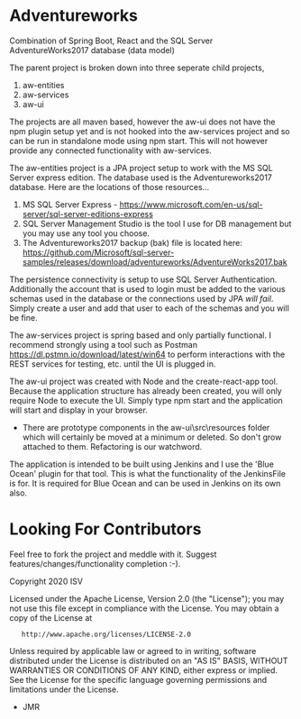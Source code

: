 # Adventureworks
Combination of Spring Boot, React and the SQL Server AdventureWorks2017 database (data model)

The parent project is broken down into three seperate child projects,

1. aw-entities
2. aw-services
3. aw-ui
	
	
The projects are all maven based, however the aw-ui does not have the npm plugin setup yet and is not hooked into the aw-services project and so can be run in standalone mode using npm start. This will not however provide any connected functionality with 
aw-services.


The aw-entities project is a JPA project setup to work with the MS SQL Server express edition. The database used is the Adventureworks2017 database. Here are the locations of those resources...

1. MS SQL Server Express - https://www.microsoft.com/en-us/sql-server/sql-server-editions-express
2. SQL Server Management Studio is the tool I use for DB management but you may
   use any tool you choose.
3. The Adventureworks2017 backup (bak) file is located here:
   https://github.com/Microsoft/sql-server-samples/releases/download/adventureworks/AdventureWorks2017.bak


The persistence connectivity is setup to use SQL Server Authentication. Additionally the account that
is used to login must be added to the various schemas used in the database or the connections used by JPA
*will fail*. Simply create a user and add that user to each of the schemas and you will be fine.


The aw-services project is spring based and only partially functional. I recommend strongly using a tool
such as Postman <https://dl.pstmn.io/download/latest/win64> to perform interactions with the REST services
for testing, etc. until the UI is plugged in. 


The aw-ui project was created with Node and the create-react-app tool. Because the application structure
has already been created, you will only require Node to execute the UI. Simply type npm start and the 
application will start and display in your browser. 
- There are prototype components in the aw-ui\src\resources folder which will certainly be moved at a
  minimum or deleted. So don't grow attached to them. Refactoring is our watchword.


The application is intended to be built using Jenkins and I use the 'Blue Ocean' plugin for that tool.
This is what the functionality of the JenkinsFile is for. It is required for Blue Ocean and can be used
in Jenkins on its own also.

# Looking For Contributors	

Feel free to fork the project and meddle with it. Suggest features/changes/functionality completion :-).


  Copyright 2020 ISV
 
  Licensed under the Apache License, Version 2.0 (the "License");
  you may not use this file except in compliance with the License.
  You may obtain a copy of the License at
 
       http://www.apache.org/licenses/LICENSE-2.0
 
  Unless required by applicable law or agreed to in writing, software
  distributed under the License is distributed on an "AS IS" BASIS,
  WITHOUT WARRANTIES OR CONDITIONS OF ANY KIND, either express or implied.
  See the License for the specific language governing permissions and
  limitations under the License.
 


- JMR
